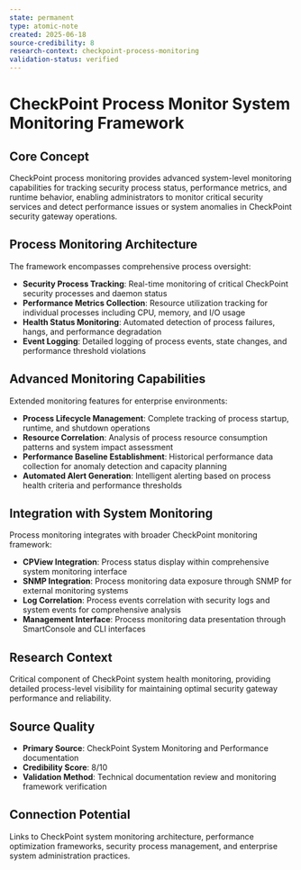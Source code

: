 ```yaml
---
state: permanent
type: atomic-note
created: 2025-06-18
source-credibility: 8
research-context: checkpoint-process-monitoring
validation-status: verified
---
```


# CheckPoint Process Monitor System Monitoring Framework

## Core Concept
CheckPoint process monitoring provides advanced system-level monitoring capabilities for tracking security process status, performance metrics, and runtime behavior, enabling administrators to monitor critical security services and detect performance issues or system anomalies in CheckPoint security gateway operations.

## Process Monitoring Architecture
The framework encompasses comprehensive process oversight:
- **Security Process Tracking**: Real-time monitoring of critical CheckPoint security processes and daemon status
- **Performance Metrics Collection**: Resource utilization tracking for individual processes including CPU, memory, and I/O usage
- **Health Status Monitoring**: Automated detection of process failures, hangs, and performance degradation
- **Event Logging**: Detailed logging of process events, state changes, and performance threshold violations

## Advanced Monitoring Capabilities
Extended monitoring features for enterprise environments:
- **Process Lifecycle Management**: Complete tracking of process startup, runtime, and shutdown operations
- **Resource Correlation**: Analysis of process resource consumption patterns and system impact assessment
- **Performance Baseline Establishment**: Historical performance data collection for anomaly detection and capacity planning
- **Automated Alert Generation**: Intelligent alerting based on process health criteria and performance thresholds

## Integration with System Monitoring
Process monitoring integrates with broader CheckPoint monitoring framework:
- **CPView Integration**: Process status display within comprehensive system monitoring interface
- **SNMP Integration**: Process monitoring data exposure through SNMP for external monitoring systems
- **Log Correlation**: Process events correlation with security logs and system events for comprehensive analysis
- **Management Interface**: Process monitoring data presentation through SmartConsole and CLI interfaces

## Research Context
Critical component of CheckPoint system health monitoring, providing detailed process-level visibility for maintaining optimal security gateway performance and reliability.

## Source Quality
- **Primary Source**: CheckPoint System Monitoring and Performance documentation
- **Credibility Score**: 8/10
- **Validation Method**: Technical documentation review and monitoring framework verification

## Connection Potential
Links to CheckPoint system monitoring architecture, performance optimization frameworks, security process management, and enterprise system administration practices.